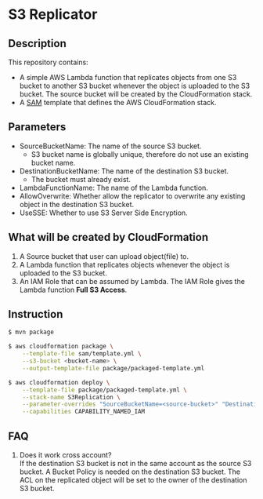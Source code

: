 # S3 Replicator
## Description
This repository contains:
* A simple AWS Lambda function that replicates objects from one S3 bucket to another S3 bucket whenever the object is uploaded to the S3 bucket. The source bucket will be created by the CloudFormation stack.
* A [SAM](https://github.com/awslabs/serverless-application-model) template that defines the AWS CloudFormation stack.
## Parameters
* SourceBucketName: The name of the source S3 bucket.
    * S3 bucket name is globally unique, therefore do not use an existing bucket name.
* DestinationBucketName: The name of the destination S3 bucket.
    * The bucket must already exist.
* LambdaFunctionName: The name of the Lambda function.
* AllowOverwrite: Whether allow the replicator to overwrite any existing object in the destination S3 bucket.
* UseSSE: Whether to use S3 Server Side Encryption.
## What will be created by CloudFormation
1. A Source bucket that user can upload object(file) to.
2. A Lambda function that replicates objects whenever the object is uploaded to the S3 bucket.
3. An IAM Role that can be assumed by Lambda. The IAM Role gives the Lambda function **Full S3 Access**.
## Instruction
```bash
$ mvn package
```
```bash
$ aws cloudformation package \
    --template-file sam/template.yml \
    --s3-bucket <bucket-name> \
    --output-template-file package/packaged-template.yml
```
```bash
$ aws cloudformation deploy \
    --template-file package/packaged-template.yml \
    --stack-name S3Replication \
    --parameter-overrides "SourceBucketName=<source-bucket>" "DestinationBucketName=<destination-bucket>" \
    --capabilities CAPABILITY_NAMED_IAM
```
## FAQ
1. Does it work cross account?    
If the destination S3 bucket is not in the same account as the source S3 bucket. A Bucket Policy is needed on the destination S3 bucket. The ACL on the replicated object will be set to the owner of the destination S3 bucket.